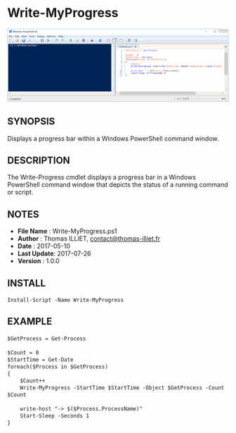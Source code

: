 # Write-MyProgress

![](Write-MyProgress.gif)

## SYNOPSIS  
Displays a progress bar within a Windows PowerShell command window.

## DESCRIPTION
The Write-Progress cmdlet displays a progress bar in a Windows PowerShell command window that depicts the status of a running command or script.
    
## NOTES  
  - **File Name**  : Write-MyProgress.ps1
  - **Author**     : Thomas ILLIET, contact@thomas-illiet.fr
  - **Date**	     : 2017-05-10
  - **Last Update**: 2017-07-26
  - **Version**	   : 1.0.0

## INSTALL
```
Install-Script -Name Write-MyProgress
``` 

## EXAMPLE
```  
$GetProcess = Get-Process

$Count = 0
$StartTime = Get-Date
foreach($Process in $GetProcess)
{
    $Count++
    Write-MyProgress -StartTime $StartTime -Object $GetProcess -Count $Count

    write-host "-> $($Process.ProcessName)"
    Start-Sleep -Seconds 1
}
```  